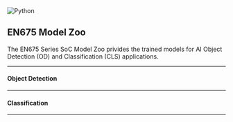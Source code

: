 
<img alt="Python" src ="https://img.shields.io/badge/python-3.6%2B-orange"/>


## EN675 Model Zoo
The EN675 Series SoC Model Zoo privides the trained models for AI Object Detection (OD) and Classification (CLS) applications.
***
#### Object Detection
***
#### Classification
***

